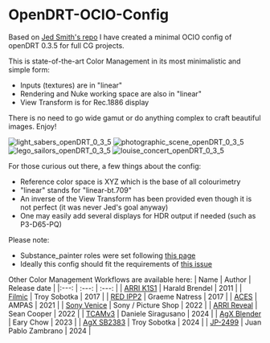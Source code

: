 # OpenDRT-OCIO-Config
Based on [Jed Smith's repo](https://github.com/jedypod/open-display-transform/) I have created a minimal OCIO config of openDRT 0.3.5 for full CG projects.

This is state-of-the-art Color Management in its most minimalistic and simple form:
* Inputs (textures) are in "linear"
* Rendering and Nuke working space are also in "linear"
* View Transform is for Rec.1886 display

There is no need to go wide gamut or do anything complex to craft beautiful images. Enjoy!

![light_sabers_openDRT_0_3_5](https://github.com/user-attachments/assets/2ab46d1b-6f09-4159-a771-f5659ae789fc)
![photographic_scene_openDRT_0_3_5](https://github.com/user-attachments/assets/40a16fe6-cdbc-45a6-815c-03ad226276f9)
![lego_sailors_openDRT_0_3_5](https://github.com/user-attachments/assets/271591b9-d83b-4eb4-aa6e-df0fb0601aac)
![louise_concert_openDRT_0_3_5](https://github.com/user-attachments/assets/75a872d1-09c6-4608-a1c0-b6ed88ef153f)

For those curious out there, a few things about the config:
* Reference color space is XYZ which is the base of all colourimetry
* "linear" stands for "linear-bt.709"
* An inverse of the View Transform has been provided even though it is not perfect (it was never Jed's goal anyway)
* One may easily add several displays for HDR output if needed (such as P3-D65-PQ)

Please note:

* Substance_painter roles were set following [this page](https://mrlixm.github.io/blog/substance-painter-color-management/)
* Ideally this config should fit the requirements of [this issue](https://github.com/AcademySoftwareFoundation/OpenColorIO/issues/2011)

Other Color Management Workflows are available here:
| Name | Author | Release date |
|:---: |  :---: |      :---:   |
| [ARRI K1S1](https://www.arri.com/en/learn-help/learn-help-camera-system/tools/lut-generator)     | Harald Brendel       | 2011    |
| [Filmic](https://github.com/sobotka/filmic-blender)                                              | Troy Sobotka         | 2017    |
| [RED IPP2](https://support.red.com/hc/en-us/articles/360041467533-RED-LUT-Downloads)             | Graeme Natress       | 2017    |
| [ACES](https://github.com/AcademySoftwareFoundation/OpenColorIO-Config-ACES/releases)            | AMPAS                | 2021    |
| [Sony Venice](https://sonycine.com/resources/luts/)                                              | Sony / Picture Shop  | 2022    |
| [ARRI Reveal](https://www.arri.com/en/learn-help/learn-help-camera-system/tools/lut-generator)   | Sean Cooper          | 2022    |
| [TCAMv3](https://www.filmlight.ltd.uk/support/customer-login/colourspaces/colourspaces.php)      | Daniele Siragusano   | 2024    |
| [AgX Blender](https://github.com/EaryChow/AgX)                                                   | Eary Chow            | 2023    |
| [AgX SB2383](https://github.com/sobotka/SB2383-Configuration)                                    | Troy Sobotka         | 2024    |
| [JP-2499](https://github.com/JuanPabloZambrano/DCTL/tree/main/2499_DRT/JP-2499DRT%20OCIO)        | Juan Pablo Zambrano  | 2024    |
